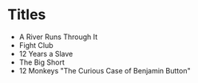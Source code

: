 # Titles
- A River Runs Through It
- Fight Club
- 12 Years a Slave
- The Big Short
- 12 Monkeys
"The Curious Case of Benjamin Button"
